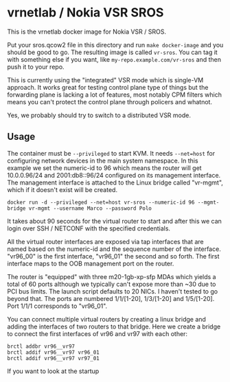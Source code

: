 vrnetlab / Nokia VSR SROS
=========================
This is the vrnetlab docker image for Nokia VSR / SROS.

Put your sros.qcow2 file in this directory and run `make docker-image` and you
should be good to go. The resulting image is called `vr-sros`. You can tag it
with something else if you want, like `my-repo.example.com/vr-sros` and then
push it to your repo.

This is currently using the "integrated" VSR mode which is single-VM approach.
It works great for testing control plane type of things but the forwarding
plane is lacking a lot of features, most notably CPM filters which means you
can't protect the control plane through policers and whatnot.

Yes, we probably should try to switch to a distributed VSR mode.

Usage
-----
The container must be `--privileged` to start KVM. It needs `--net=host` for
configuring network devices in the main system namespace. In this example we
set the numeric-id to 96 which means the router will get 10.0.0.96/24 and
2001:db8::96/24 configured on its management interface. The management
interface is attached to the Linux bridge called "vr-mgmt", which if it doesn't
exist will be created.
```
docker run -d --privileged --net=host vr-sros --numeric-id 96 --mgmt-bridge vr-mgmt --username Marco --password Polo
```
It takes about 90 seconds for the virtual router to start and after this we can
login over SSH / NETCONF with the specified credentials.

All the virtual router interfaces are exposed via tap interfaces that are named
based on the numeric-id and the sequence number of the interface. "vr96_00" is
the first interface, "vr96_01" the second and so forth. The first interface
maps to the OOB management port on the router. 

The router is "equipped" with three m20-1gb-xp-sfp MDAs which yields a total of
60 ports although we typically can't expose more than ~30 due to PCI bus
limits. The launch script defaults to 20 NICs. I haven't tested to go beyond
that. The ports are numbered 1/1/[1-20], 1/3/[1-20] and 1/5/[1-20]. Port 1/1/1
corresponds to "vr96_01".

You can connect multiple virtual routers by creating a linux bridge and adding
the interfaces of two routers to that bridge. Here we create a bridge to
connect the first interfaces of vr96 and vr97 with each other:
```
brctl addbr vr96__vr97
brctl addif vr96__vr97 vr96_01
brctl addif vr96__vr97 vr97_01
```

If you want to look at the startup
